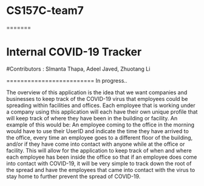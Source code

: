 # CS157C-team7
=======
# Internal COVID-19 Tracker
#Contributors : SImanta Thapa, Adeel Javed, Zhuotang Li

=========================
In progress..




The overview of this application is the idea that we want companies and businesses to keep track of the COVID-19 virus that employees could be spreading within facilities and offices. Each employee that is working under a company using this application will each have their own unique profile that will keep track of where they have been in the building or facility. An example of this would be: An employee coming to the office in the morning would have to use their UserID and indicate the time they have arrived to the office, every time an employee goes to a different floor of the building, and/or if they have come into contact with anyone while at the office or facility. This will allow for the application to keep track of when and where each employee has been inside the office so that if an employee does come into contact with COVID-19, it will be very simple to track down the root of the spread and have the employees that came into contact with the virus to stay home to further prevent the spread of COVID-19.
